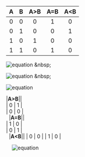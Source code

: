 | **A** | **B** | **A>B** | **A=B** | **A<B** |
| :-: | :-: | :-: | :-: | :-: |
| 0 | 0 | 0 | 1 | 0 |
| 0 | 1 | 0 | 0 | 1 |
| 1 | 0 | 1 | 0 | 0 |
| 1 | 1 | 0 | 1 | 0 |

![equation](https://latex.codecogs.com/gif.latex?y_{A>B}^{SoP}=(A*\bar{B}))
&nbsp;

![equation](https://latex.codecogs.com/gif.latex?y_{A=B}^{SoP}=(A*B)&plus;(\bar{A}*\bar{B}))
&nbsp;

![equation](https://latex.codecogs.com/gif.latex?y_{A<B}^{PoS}=(A&plus;B)*(\bar{A}&plus;\bar{B})*(\bar{A}&plus;B))
&nbsp;
&nbsp;

|**A>B**||	
| 0 | 1 |	
| 0 | 0 |	
&nbsp;
|**A=B**||	
| 1 | 0 |	
| 0 | 1 |	
&nbsp;
|**A<B**||
| 0 | 0 |
| 1 | 0 |

&nbsp; 
&nbsp;
![equation](https://latex.codecogs.com/gif.latex?y_{A<B}^{PoS}(\bar{A}+\bar{A})*(A+\bar{B})+(A+B)) 
